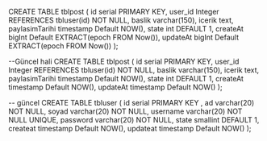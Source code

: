 CREATE TABLE tblpost 
(
id serial PRIMARY KEY,
user_id Integer REFERENCES tbluser(id) NOT NULL,
baslik varchar(150),
icerik text,
paylasimTarihi timestamp Default NOW(),
state int DEFAULT 1,
createAt bigInt Default EXTRACT(epoch FROM Now()),
updateAt bigInt Default EXTRACT(epoch FROM Now())
);

--Güncel hali
CREATE TABLE tblpost
(
id serial PRIMARY KEY,
user_id Integer REFERENCES tbluser(id) NOT NULL,
baslik varchar(150),
icerik text,
paylasimTarihi timestamp Default NOW(),
state int DEFAULT 1,
createAt timestamp Default NOW(),
updateAt timestamp Default NOW()
);

-- güncel
CREATE TABLE tbluser
(
id serial PRIMARY KEY ,
ad varchar(20) NOT NULL,
soyad varchar(20) NOT NULL,
username varchar(20) NOT NULL UNIQUE,
password varchar(20) NOT NULL,
state smallint DEFAULT 1,
createat timestamp Default NOW(),
updateat timestamp Default NOW()
);